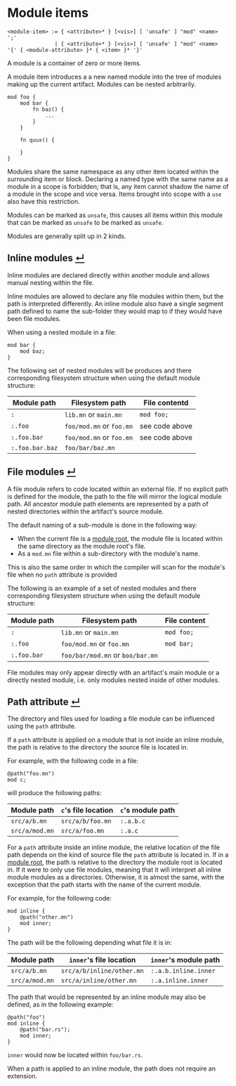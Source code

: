 
# Module items
```
<module-item> := { <attribute>* } [<vis>] [ 'unsafe' ] "mod" <name> ';'
               | { <attribute>* } [<vis>] [ 'unsafe' ] "mod" <name> '{' { <module-attribute> }* { <item> }* '}'
```

A module is a container of zero or more items.

A module item introduces a a new named module into the tree of modules making up the current artifact.
Modules can be nested arbitrarily.

```
mod foo {
    mod bar {
        fn baz() {
            ...
        }
    }

    fn quux() {

    }
}
```

Modules share the same namespace as any other item located within the surrounding item or block.
Declaring a named type with the same name as a module in a scope is forbidden; that is, any item cannot shadow the name of a module in the scope and vice versa.
Items brought into scope with a `use` also have this restriction.

Modules can be marked as `unsafe`, this causes all items within this module that can be marked as `unsafe` to be marked as `unsafe`.

Modules are generally split up in 2 kinds.

## Inline modules [↵](#module-item-)

Inline modules are declared directly within another module and allows manual nesting within the file.

Inline modules are allowed to declare any file modules within them, but the path is interpreted differently.
An inline module also have a single segment path defined to name the sub-folder they would map to if they would have been file modules.

When using a nested module in a file:
```
mod bar {
    mod baz;
}
```
The following set of nested modules will be produces and there  corresponding filesystem structure when using the default module structure:

Module path     | Filesystem path          | File contentd
----------------|--------------------------|----------------
`:`             | `lib.mn` or `main.mn`    | `mod foo;`
`:.foo`         | `foo/mod.mn` or `foo.mn` | see code above
`:.foo.bar`     | `foo/mod.mn` or `foo.mn` | see code above
`:.foo.bar.baz` | `foo/bar/baz.mn`         |

## File modules [↵](#module-item-)

A file module refers to code located within an external file.
If no explicit path is defined for the module, the path to the file will mirror the logical module path.
All ancestor module path elements are represented by a path of nested directories within the artifact's source module.

The default naming of a sub-module is done in the following way:
- When the current file is a [module root], the module file is located within the same directory as the module root's file.
- As a `mod.mn` file within a sub-directory with the module's name.

This is also the same order in which the compiler will scan for the module's file when no `path` attribute is provided

The following is an example of a set of nested modules and there corresponding filesystem structure when using the default module structure:

Module path | Filesystem path                  | File content
------------|----------------------------------|--------------
`:`         | `lib.mn` or `main.mn`            | `mod foo;`
`:.foo`     | `foo/mod.mn` or `foo.mn`         | `mod bar;`
`:.foo.bar` | `foo/bar/mod.mn` or `boo/bar.mn` |

File modules may only appear directly with an artifact's main module or a directly nested module, i.e. only modules nested inside of other modules.

## Path attribute [↵](#module-item-)

The directory and files used for loading a file module can be influenced using the `path` attribute.

If a `path` attribute is applied on a module that is not inside an inline module, the path is relative to the directory the source file is located in.

For example, with the following code in a file:
```
@path("foo.mn")
mod c;
```
will produce the following paths:

Module path    | `c`'s file location | `c`'s module path
---------------|---------------------|-------------------
`src/a/b.mn`   | `src/a/b/foo.mn`    | `:.a.b.c`
`src/a/mod.mn` | `src/a/foo.mn`      | `:.a.c`

For a `path` attribute inside an inline module, the relative location of the file path depends on the kind of source file the `path` attribute is located in.
If in a [module root], the path is relative to the directory the module root is located in.
If it were to only use file modules, meaning that it will interpret all inline module modules as a directories.
Otherwise, it is almost the same, with the exception that the path starts with the name of the current module.

For example, for the following code:
```
mod inline {
    @path("other.mn")
    mod inner;
}
```
The path will be the following depending what file it is in:

Module path    | `inner`'s file location   | `inner`'s module path
---------------|---------------------------|-------------------
`src/a/b.mn`   | `src/a/b/inline/other.mn` | `:.a.b.inline.inner`
`src/a/mod.mn` | `src/a/inline/other.mn`   | `:.a.inline.inner`

The path that would be represented by an inline module may also be defined, as in the following example:
```
@path("foo")
mod inline {
    @path("bar.rs");
    mod inner;
}
```
`inner` would now be located within `foo/bar.rs`.

When a path is applied to an inline module, the path does not require an extension.


[module root]: ../package-structure.md#module-roots-
